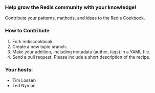 ### Help grow the Redis community with your knowledge!

Contribute your patterns, methods, and ideas to the Redis Cookbook.

### How to Contribute

1. Fork rediscookbook.
2. Create a new topic branch.
3. Make your addition, including metadata (author, tags) in a YAML file.
4. Send a pull request. Please include a short description of the recipe.

### Your hosts:

* Tim Lossen
* Ted Nyman
